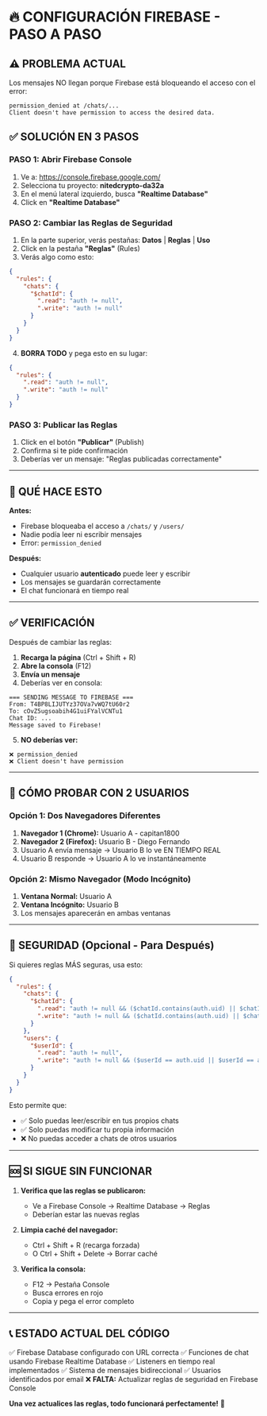 # 🔥 CONFIGURACIÓN FIREBASE - PASO A PASO

## ⚠️ PROBLEMA ACTUAL
Los mensajes NO llegan porque Firebase está bloqueando el acceso con el error:
```
permission_denied at /chats/...
Client doesn't have permission to access the desired data.
```

## ✅ SOLUCIÓN EN 3 PASOS

### **PASO 1: Abrir Firebase Console**
1. Ve a: https://console.firebase.google.com/
2. Selecciona tu proyecto: **nitedcrypto-da32a**
3. En el menú lateral izquierdo, busca **"Realtime Database"**
4. Click en **"Realtime Database"**

### **PASO 2: Cambiar las Reglas de Seguridad**
1. En la parte superior, verás pestañas: **Datos** | **Reglas** | **Uso**
2. Click en la pestaña **"Reglas"** (Rules)
3. Verás algo como esto:
```json
{
  "rules": {
    "chats": {
      "$chatId": {
        ".read": "auth != null",
        ".write": "auth != null"
      }
    }
  }
}
```

4. **BORRA TODO** y pega esto en su lugar:

```json
{
  "rules": {
    ".read": "auth != null",
    ".write": "auth != null"
  }
}
```

### **PASO 3: Publicar las Reglas**
1. Click en el botón **"Publicar"** (Publish)
2. Confirma si te pide confirmación
3. Deberías ver un mensaje: "Reglas publicadas correctamente"

---

## 🎯 QUÉ HACE ESTO

**Antes:**
- Firebase bloqueaba el acceso a `/chats/` y `/users/`
- Nadie podía leer ni escribir mensajes
- Error: `permission_denied`

**Después:**
- Cualquier usuario **autenticado** puede leer y escribir
- Los mensajes se guardarán correctamente
- El chat funcionará en tiempo real

---

## ✅ VERIFICACIÓN

Después de cambiar las reglas:

1. **Recarga la página** (Ctrl + Shift + R)
2. **Abre la consola** (F12)
3. **Envía un mensaje**
4. Deberías ver en consola:
```
=== SENDING MESSAGE TO FIREBASE ===
From: T4BP8LIJUTYz37OVa7vWQ7tU60r2
To: cOvZ5ugsoabih4G1uiFYalVCNTu1
Chat ID: ...
Message saved to Firebase!
```

5. **NO deberías ver:**
```
❌ permission_denied
❌ Client doesn't have permission
```

---

## 📱 CÓMO PROBAR CON 2 USUARIOS

### **Opción 1: Dos Navegadores Diferentes**
1. **Navegador 1 (Chrome):** Usuario A - capitan1800
2. **Navegador 2 (Firefox):** Usuario B - Diego Fernando
3. Usuario A envía mensaje → Usuario B lo ve EN TIEMPO REAL
4. Usuario B responde → Usuario A lo ve instantáneamente

### **Opción 2: Mismo Navegador (Modo Incógnito)**
1. **Ventana Normal:** Usuario A
2. **Ventana Incógnito:** Usuario B
3. Los mensajes aparecerán en ambas ventanas

---

## 🔐 SEGURIDAD (Opcional - Para Después)

Si quieres reglas MÁS seguras, usa esto:

```json
{
  "rules": {
    "chats": {
      "$chatId": {
        ".read": "auth != null && ($chatId.contains(auth.uid) || $chatId.contains(auth.token.email.replace('.', '_').replace('@', '_')))",
        ".write": "auth != null && ($chatId.contains(auth.uid) || $chatId.contains(auth.token.email.replace('.', '_').replace('@', '_')))"
      }
    },
    "users": {
      "$userId": {
        ".read": "auth != null",
        ".write": "auth != null && ($userId == auth.uid || $userId == auth.token.email.replace('.', '_').replace('@', '_'))"
      }
    }
  }
}
```

Esto permite que:
- ✅ Solo puedas leer/escribir en tus propios chats
- ✅ Solo puedas modificar tu propia información
- ❌ No puedas acceder a chats de otros usuarios

---

## 🆘 SI SIGUE SIN FUNCIONAR

1. **Verifica que las reglas se publicaron:**
   - Ve a Firebase Console → Realtime Database → Reglas
   - Deberían estar las nuevas reglas

2. **Limpia caché del navegador:**
   - Ctrl + Shift + R (recarga forzada)
   - O Ctrl + Shift + Delete → Borrar caché

3. **Verifica la consola:**
   - F12 → Pestaña Console
   - Busca errores en rojo
   - Copia y pega el error completo

---

## 📞 ESTADO ACTUAL DEL CÓDIGO

✅ Firebase Database configurado con URL correcta
✅ Funciones de chat usando Firebase Realtime Database
✅ Listeners en tiempo real implementados
✅ Sistema de mensajes bidireccional
✅ Usuarios identificados por email
❌ **FALTA:** Actualizar reglas de seguridad en Firebase Console

**Una vez actualices las reglas, todo funcionará perfectamente!** 🚀
